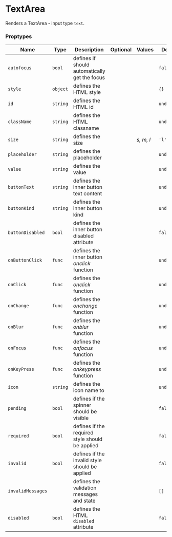 # TextArea 

Renders a TextArea - input type `text`.

### Proptypes


|        Name       |   Type   |                   Description                   | Optional |       Values      |   Default   |
|-------------------|----------|-------------------------------------------------|----------|-------------------|-------------|
| `autofocus`       | `bool`   | defines if should automatically get the focus   |          |                   | `false`     |
| `style`           | `object` | defines the HTML style                          |          |                   | `{}`        |
| `id`              | `string` | defines the HTML id                             |          |                   | `undefined` |
| `className`       | `string` | defines the HTML classname                      |          |                   | `undefined` |
| `size`            | `string` | defines the size                                |          | _s, m, l_         | `'l'`       |
| `placeholder`     | `string` | defines the placeholder                         |          |                   | `undefined` |
| `value`           | `string` | defines the value                               |          |                   | `undefined` |
| `buttonText`      | `string` | defines the inner button text content           |          |                   | `undefined` |
| `buttonKind`      | `string` | defines the inner button kind                   |          |                   | `undefined` |
| `buttonDisabled`  | `bool`   | defines the inner button disabled attribute     |          |                   | `false`     |
| `onButtonClick`   | `func`   | defines the inner button _onclick_ function     |          |                   | `undefined` |
| `onClick`         | `func`   | defines the _onclick_ function                  |          |                   | `undefined` |
| `onChange`        | `func`   | defines the _onchange_ function                 |          |                   | `undefined` |
| `onBlur`          | `func`   | defines the _onblur_ function                   |          |                   | `undefined` |
| `onFocus`         | `func`   | defines the _onfocus_ function                  |          |                   | `undefined` |
| `onKeyPress`      | `func`   | defines the _onkeypress_ function               |          |                   | `undefined` |
| `icon`            | `string` | defines the icon name to                        |          |                   | `undefined` |
| `pending`         | `bool`   | defines if the spinner should be visible        |          |                   | `false`     |
| `required`        | `bool`   | defines if the required style should be applied |          |                   | `false`     |
| `invalid`         | `bool`   | defines if the invalid style should be applied  |          |                   | `false`     |
| `invalidMessages` | []()     | defines the validation messages and state       |          |                   | `[]`        |
| `disabled`        | `bool`   | defines the HTML `disabled` attribute           |          |                   | `false`     |
